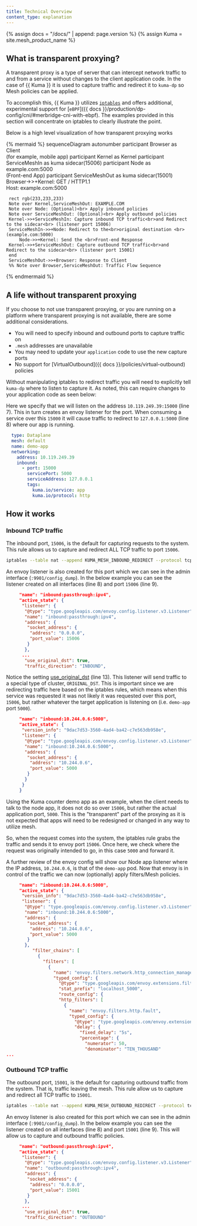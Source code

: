 ```yaml
---
title: Technical Overview
content_type: explanation
---
```


{% assign docs = "/docs/" | append: page.version %}
{% assign Kuma = site.mesh_product_name %}

## What is transparent proxying?

A transparent proxy is a type of server that can intercept network traffic to and from a service without changes to the client application code. In the case of {{ Kuma }} it is used to capture traffic and redirect it to `kuma-dp` so Mesh policies can be applied.

To accomplish this, {{ Kuma }} utilizes [`iptables`](https://linux.die.net/man/8/iptables) and offers additional, experimental support for [`eBPF`]({{ docs }}/production/dp-config/cni/#merbridge-cni-with-ebpf). The examples provided in this section will concentrate on iptables to clearly illustrate the point.

Below is a high level visualization of how transparent proxying works

<!-- vale Vale.Spelling = NO -->
{% mermaid %}
 sequenceDiagram
 autonumber
     participant Browser as Client<br>(for example, mobile app)
     participant Kernel as Kernel
     participant ServiceMeshIn as kuma sidecar(15006)
     participant Node as example.com:5000<br>(Front-end App)
     participant ServiceMeshOut as kuma sidecar(15001)
     Browser->>+Kernel: GET / HTTP1.1<br>Host: example.com:5000
 
     rect rgb(233,233,233)
     Note over Kernel,ServiceMeshOut: EXAMPLE.COM
     Note over Node: (Optional)<br> Apply inbound policies
     Note over ServiceMeshOut: (Optional)<br> Apply outbound policies
     Kernel->>+ServiceMeshIn: Capture inbound TCP traffic<br>and Redirect to the sidecar<br> (listener port 15006)
     ServiceMeshIn->>+Node: Redirect to the<br>original destination <br>(example.com:5000)
         Node->>+Kernel: Send the <br>Front-end Response
     Kernel->>+ServiceMeshOut: Capture outbound TCP traffic<br>and Redirect to the sidecar<br> (listener port 15001)
     end
     ServiceMeshOut->>+Browser: Response to Client
     %% Note over Browser,ServiceMeshOut: Traffic Flow Sequence
{% endmermaid %}
<!-- vale Vale.Spelling = YES -->

## A life without transparent proxying

If you choose to not use transparent proxying, or you are running on a platform where transparent proxying is not available, there are some additional considerations.

- You will need to specify inbound and outbound ports to capture traffic on
- `.mesh` addresses are unavailable
- You may need to update your `application` code to use the new capture ports
- No support for [VirtualOutbound]({{ docs }}/policies/virtual-outbound) policies

Without manipulating iptables to redirect traffic you will need to explicitly tell `kuma-dp` where to listen to capture it. As noted, this can require changes to your application code as seen below:

Here we specify that we will listen on the address `10.119.249.39:15000` (line 7). This in turn creates an envoy listener for the port. When consuming a service over this `15000` it will cause traffic to redirect to `127.0.0.1:5000` (line 8) where our app is running. 

```yaml
  type: Dataplane
  mesh: default
  name: demo-app
  networking: 
    address: 10.119.249.39 
    inbound: 
      - port: 15000
        servicePort: 5000
        serviceAddress: 127.0.0.1
        tags: 
          kuma.io/service: app
          kuma.io/protocol: http
```

## How it works

<!-- vale Google.Headings = NO -->
### Inbound TCP traffic
<!-- vale Google.Headings = YES -->

The inbound port, `15006`, is the default for capturing requests to the system. This rule allows us to capture and redirect ALL TCP traffic to port `15006`.

```sh
iptables --table nat --append KUMA_MESH_INBOUND_REDIRECT --protocol tcp --jump REDIRECT --to-ports 15006
```

An envoy listener is also created for this port which we can see in the admin interface (`:9901/config_dump`). In the below example you can see the listener created on all interfaces (line 8) and port `15006` (line 9).

```json
     "name": "inbound:passthrough:ipv4",
     "active_state": {
      "listener": {
       "@type": "type.googleapis.com/envoy.config.listener.v3.Listener",
       "name": "inbound:passthrough:ipv4",
       "address": {
        "socket_address": {
         "address": "0.0.0.0",
         "port_value": 15006
        }
       },
      ...
       "use_original_dst": true,
       "traffic_direction": "INBOUND",
```

Notice the setting [use_original_dst](https://www.envoyproxy.io/docs/envoy/latest/api-v3/config/listener/v3/listener.proto) (line 13). This listener will send traffic to a special type of cluster, `ORIGINAL_DST`. This is important since we are redirecting traffic here based on the iptables rules, which means when this service was requested it was not likely it was requested over this port, `15006`, but rather whatever the target application is listening on (i.e. `demo-app` port `5000`).

```json
     "name": "inbound:10.244.0.6:5000",
     "active_state": {
      "version_info": "9dac7d53-3560-4ad4-ba42-c7e563db958e",
      "listener": {
       "@type": "type.googleapis.com/envoy.config.listener.v3.Listener",
       "name": "inbound:10.244.0.6:5000",
       "address": {
        "socket_address": {
         "address": "10.244.0.6",
         "port_value": 5000
        }
       }
      }
     }
```

Using the Kuma counter demo app as an example, when the client needs to talk to the node app, it does not do so over `15006`, but rather the actual application port, `5000`. This is the "transparent" part of the proxying as it is not expected that apps will need to be redesigned or changed in any way to utilize mesh.

So, when the request comes into the system, the iptables rule grabs the traffic and sends it to envoy port `15006`. Once here, we check where the request was originally intended to go, in this case `5000` and forward it.

A further review of the envoy config will show our Node app listener where the IP address, `10.244.0.6`, is that of the `demo-app` pod. Now that envoy is in control of the traffic we can now (optionally) apply filters/Mesh policies.


```json
     "name": "inbound:10.244.0.6:5000",
     "active_state": {
      "version_info": "9dac7d53-3560-4ad4-ba42-c7e563db958e",
      "listener": {
       "@type": "type.googleapis.com/envoy.config.listener.v3.Listener",
       "name": "inbound:10.244.0.6:5000",
       "address": {
        "socket_address": {
         "address": "10.244.0.6",
         "port_value": 5000
        }
       },
          "filter_chains": [
            {
              "filters": [
                {
                  "name": "envoy.filters.network.http_connection_manager",
                  "typed_config": {
                    "@type": "type.googleapis.com/envoy.extensions.filters.network.http_connection_manager.v3.HttpConnectionManager",
                    "stat_prefix": "localhost_5000",
                    "route_config": {
                    "http_filters": [
                      {
                        "name": "envoy.filters.http.fault",
                        "typed_config": {
                          "@type": "type.googleapis.com/envoy.extensions.filters.http.fault.v3.HTTPFault",
                          "delay": {
                            "fixed_delay": "5s",
                            "percentage": {
                              "numerator": 50,
                              "denominator": "TEN_THOUSAND"
...
```

<!-- vale Google.Headings = NO -->
### Outbound TCP traffic
<!-- vale Google.Headings = YES -->

The outbound port, `15001`, is the default for capturing outbound traffic from the system. That is, traffic leaving the mesh. This rule allow us to capture and redirect all TCP traffic to `15001`.

```sh
iptables --table nat --append KUMA_MESH_OUTBOUND_REDIRECT --protocol tcp --jump REDIRECT --to-ports 15001
```

An envoy listener is also created for this port which we can see in the admin interface (`:9901/config_dump`). In the below example you can see the listener created on all interfaces (line 8) and port `15001` (line 9). This will allow us to capture and outbound traffic policies.

```json
     "name": "outbound:passthrough:ipv4",
     "active_state": {
      "listener": {
       "@type": "type.googleapis.com/envoy.config.listener.v3.Listener",
       "name": "outbound:passthrough:ipv4",
       "address": {
        "socket_address": {
         "address": "0.0.0.0",
         "port_value": 15001
        }
       },
      ...
       "use_original_dst": true,
       "traffic_direction": "OUTBOUND"
```
